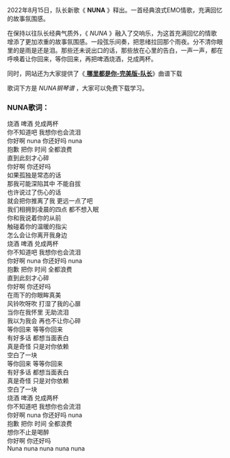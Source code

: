 

2022年8月15日，队长新歌《 **NUNA** 》释出。一首经典浪式EMO情歌，充满回忆的故事氛围感。

在保持以往队长经典气质外，《 _NUNA_
》融入了交响乐，为这首充满回忆的情歌增添了更加浓重的故事氛围感。一段弦乐间奏，把思绪拉回那个雨夜。分不清你眼里的是雨是还是泪。那些还未说出口的话，那些放在心里的告白，一声一声，都在呼唤着让你回来，等你回来，再把啤酒烧酒，兑成两杯。

同时，网站还为大家提供了《[ **哪里都是你-完美版-队长**](Music-14009.html "哪里都是你-完美版-队长")》曲谱下载

歌词下方是 _NUNA钢琴谱_ ，大家可以免费下载学习。

### NUNA歌词：

烧酒 啤酒 兑成两杯  
你不知道吧 我想你也会流泪  
你好啊 nuna 你还好吗 nuna  
抱歉 把你 时间 全都浪费  
直到此刻才心碎  
你好啊 你还好吗  
如果孤独是常态的话  
那我可能深陷其中 不能自拔  
也许说过了伤心的话  
就会把你推离了我 更远一点了吧  
我们相拥到凌晨的四点 都不想入眠  
你和我说着你的从前  
触碰着你的温暖的指尖  
怎么会让你离开我身边  
烧酒 啤酒 兑成两杯  
你不知道吧 我想你也会流泪  
你好啊 nuna 你还好吗 nuna  
抱歉 把你 时间 全都浪费  
直到此刻才心碎  
你好啊 你还好吗  
在雨下的你眼眸真美  
风铃吹呀吹 打湿了我的心扉  
当你在我怀里 无助流泪  
我以为我会 再也不让你心碎  
等你回来 等等你回来  
有好多话 都想当面表白  
真是奇怪 只是对你依赖  
空白了一块  
等你回来 等等你回来  
有好多话 都想当面表白  
真是奇怪 只是对你依赖  
空白了一块  
烧酒 啤酒 兑成两杯  
你不知道吧 我想你也会流泪  
你好啊 nuna 你还好吗 nuna  
抱歉 把你 时间 全都浪费  
想你不止是喝醉  
你好啊 你还好吗  
Nuna nuna nuna nuna nuna


